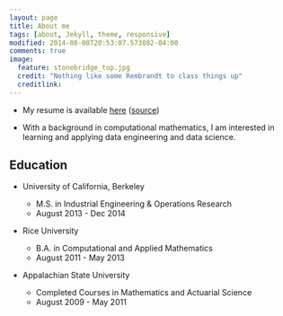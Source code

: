 ```yaml
---
layout: page
title: About me
tags: [about, Jekyll, theme, responsive]
modified: 2014-08-08T20:53:07.573882-04:00
comments: true
image:
  feature: stonebridge_top.jpg
  credit: "Nothing like some Rembrandt to class things up"
  creditlink:
---
```


- My resume is available [here](https://github.com/gy8/resume/raw/master/yang_resume.pdf)
([source](https://github.com/gy8/resume))

- With a background in computational mathematics, I am interested in learning and applying
data engineering and data science.


## Education
- University of California, Berkeley
  - M.S. in Industrial Engineering & Operations Research
  - August 2013 - Dec 2014

- Rice University
  - B.A. in Computational and Applied Mathematics
  - August 2011 - May 2013

- Appalachian State University
  - Completed Courses in Mathematics and Actuarial Science
  - August 2009 - May 2011

<!---
## Awards
- UC Berkeley Graduate Fellowship 2013
- CAAM-Chevron Undergraduate Research Prize 2013
- Meritorious winner, COMAP Mathematical Contest in Modeling 2011
- 1st Place, Rice ASME Engineering Design Competitions 2011, 2012


## Projects
- [stargazer](https://www.github.com/gy8/stargazer), a data pipeline for doing map
  analytics in Starcraft II using replay files.
- a [semi-automated grader](https://www.github.com/gy8/project_auto-grading) that automates
  providing detailed feedbacks for student assignments in the course Data Science 203
  at UC Berkeley iSchool.

## Publications
- A. Garg, T. Siauw, **G. Yang** , S. Patil, A. Cunha, I. Hsu, J. Pouliot, A. Atamtürk,
  K. Goldberg. *"Exact Reachability Analysis for Planning Skew-Line Needle Arrangements for
  Automated Brachytherapy"*. IEEE International Conference on Automation Science and
  Engineering. (2014)

- T. Massaro, S. Lenhart, M. Spence, C. Drakes, **G. Yang** , F. Agusto, R. Johnson,
  B. Whitlock, A. Wadhwa, S. Eda. *"Modeling for Cost Analysis of Johne's Disease Control
  Based on EVELISA Testing"* . Journal of Biological Systems 21, no. 04. (2013)
-->
